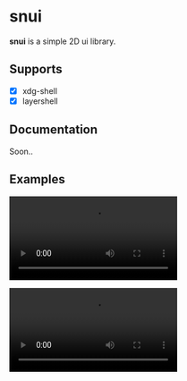 # snui

**snui** is a simple 2D ui library.

## Supports

- [x] xdg-shell
- [x] layershell

## Documentation

Soon..

## Examples

![color](doc/ressources/color.mp4)

![animation](doc/ressources/anim.mp4)

